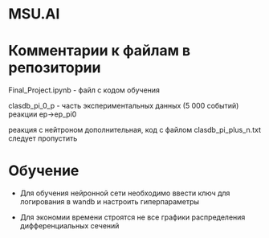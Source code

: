 # MSU.AI
# Комментарии к файлам в репозитории  

Final_Project.ipynb - файл с кодом обучения 

clasdb_pi_0_p - часть экспериментальных данных (5 000 событий) реакции ep->ep_pi0

реакция с нейтроном дополнительная, код с файлом clasdb_pi_plus_n.txt следует пропустить

# Обучение

- Для обучения нейронной сети необходимо ввести ключ для логирования в wandb и настроить гиперпараметры

- Для экономии времени строятся не все графики распределения дифференциальных сечений



